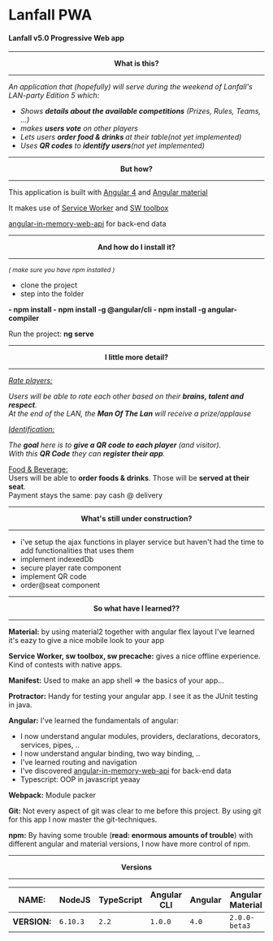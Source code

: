 # Lanfall PWA
#### Lanfall v5.0 Progressive Web app
<hr/>
<p align="center"><b>What is this?</b></p>
<hr/>

<em>
An application that (hopefully) will serve during the weekend of Lanfall's LAN-party Edition 5 which:
<br/>
<ul>
	<li>Shows <b>details about the available competitions</b> (Prizes, Rules, Teams, ...)</li>
	<li>makes <b>users vote</b> on other players</li>
	<li>Lets users <b>order food & drinks </b>at their table</b>(not yet implemented)</li>
	<li>Uses <b>QR codes</b> to <b>identify users</b>(not yet implemented)</li>
</ul>

</em>
<hr/>
<p align="center"><b>But how?</b></p>
<hr/>
<p>
  This application is built with 
  <a href="https://cli.angular.io">Angular 4</a> and 
  <a href="https://material.angular.io" >Angular material </a>
</p>
<p>
  It makes use of
  <a href="https://developers.google.com/web/fundamentals/getting-started/primers/service-workers">Service Worker</a> and
  <a href="https://github.com/GoogleChrome/sw-toolbox" >SW toolbox</a>
</p>
<p>
  <a href="https://github.com/angular/in-memory-web-api" >angular-in-memory-web-api</a> for back-end data

</p>
</em>

<hr/>
<p align="center"><b>And how do I install it?</b></p>
<hr/>
<p style="font-size: 12px"><i> ( make sure you have npm installed ) </i> <p>

- clone the project
- step into the folder
<b>
- npm install
- npm install -g @angular/cli
- npm install -g angular-compiler
</b>

Run the project: <b>ng serve</b> 

<hr/>
<p align="center"><b>I little more detail?</b></p>
<hr/>


<em>
<u>Rate players:</u>

Users will be able to rate each other based on their <b>brains, talent and respect</b>.<br/>
At the end of the LAN, the <b>Man Of The Lan</b> will receive a prize/applause

</em>

<em>
<u>Identification:</u>

The <b>goal</b> here is to <b>give a QR code to each player</b> (and visitor). <br/>
With this <b>QR Code</b> they can <b>register their app</b>.

</em>

<u>Food & Beverage:</u><br/>
Users will be able to <b>order foods & drinks</b>.
Those will be <b>served at their seat</b>.
<br/>
Payment stays the same: pay cash @ delivery


<hr/>

<p align="center"><b>What's still under construction?</b></p>
<hr/>

- i've setup the ajax functions in player service but haven't had the time to add functionalities that uses them
- implement indexedDb
- secure player rate component
- implement QR code
- order@seat component

<hr/>

<p align="center"><b>So what have I learned??</b></p>

<hr/>

<b>Material:</b> by using material2 together with angular flex layout I've learned it's eazy to give a nice mobile look to your app

<b>Service Worker, sw toolbox, sw precache:</b> gives a nice offline experience. Kind of contests with native apps.

<b>Manifest:</b> Used to make an app shell => the basics of your app...

<b>Protractor:</b> Handy for testing your angular app. I see it as the JUnit testing in java.


<b>Angular:</b> I've learned the fundamentals of angular:

* I now understand angular modules, providers, declarations, decorators, services, pipes, ..
* I now understand angular binding, two way binding, ..
* I've learned routing and navigation 
* I've discovered <a href="https://github.com/angular/in-memory-web-api" >angular-in-memory-web-api</a> for back-end data
* Typescript: OOP in javascript yeaay

<b>Webpack:</b> Module packer

<b>Git:</b> Not every aspect of git was clear to me before this project. By using git for this app I now master the git-techniques.

<b>npm:</b> By having some trouble (<b>read: enormous amounts of trouble</b>) with different angular and material versions, I now have more control of npm.


<hr/>

<p align="center"><b>Versions</b></p>

<hr/>
<div  align="center">

  **NAME:**    | NodeJS | TypeScript | Angular CLI | Angular | Angular Material
  ------------ | ------ | ---------- | ----------- | ------- | ----------------
  **VERSION:** | `6.10.3`  | `2.2`      | `1.0.0`       | `4.0`   | `2.0.0-beta3`

</div>